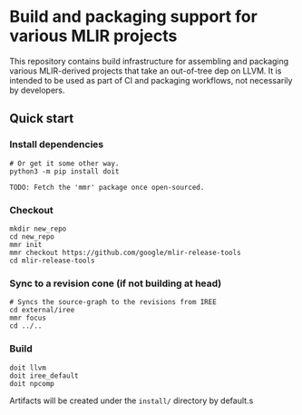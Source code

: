 # Build and packaging support for various MLIR projects

This repository contains build infrastructure for assembling and packaging
various MLIR-derived projects that take an out-of-tree dep on LLVM. It is
intended to be used as part of CI and packaging workflows, not necessarily
by developers.

## Quick start

### Install dependencies

```shell
# Or get it some other way.
python3 -m pip install doit
```

```shell
TODO: Fetch the 'mmr' package once open-sourced.
```

### Checkout

```shell
mkdir new_repo
cd new_repo
mmr init
mmr checkout https://github.com/google/mlir-release-tools
cd mlir-release-tools
```

### Sync to a revision cone (if not building at head)

```shell
# Syncs the source-graph to the revisions from IREE
cd external/iree
mmr focus
cd ../..
```

### Build

```shell
doit llvm
doit iree_default
doit npcomp
```

Artifacts will be created under the `install/` directory by default.s
